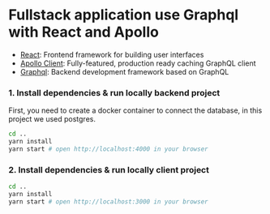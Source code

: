 # Fullstack application use Graphql with React and Apollo

* [React](https://facebook.github.io/react/): Frontend framework for building user interfaces
* [Apollo Client](https://github.com/apollographql/apollo-client): Fully-featured, production ready caching GraphQL client
* [Graphql](https://graphql.org/): Backend development framework based on GraphQL


### 1. Install dependencies & run locally backend project

First, you need to create a docker container to connect the database, in this project we used postgres.

```sh
cd ..
yarn install
yarn start # open http://localhost:4000 in your browser
```

### 2. Install dependencies & run locally client project

```sh
cd ..
yarn install
yarn start # open http://localhost:3000 in your browser
```

